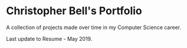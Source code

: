 # Christopher Bell's Portfolio
A collection of projects made over time in my Computer Science career. 

Last update to Resume - May 2019.
